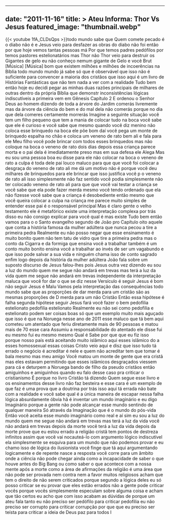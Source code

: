 
---
date: "2011-11-16"
title: > 
    Ateu Informa: Thor Vs Jesus
featured_image: "thumbnail.webp"
---
{{< youtube 1fA_CLDsQps >}}todo mundo sabe que Quem comete pecado é
o diabo não é e Jesus veio para desfazer
as obras do diabo não foi então por que
hoje vemos tantas pessoas má Por que
temos padres pedófilos por temos
pastores estelionatários mas Thor não
Thor veio para destruir os Gigantes de
gelo eu não conheço nemum gigante de
Gelo e
você
Brut
[Música]
[Música]
bom que existem milhões e milhões de
incoerências na Bíblia todo mundo mundo
já sabe só que é observável que isso não
é suficiente para convencer a maioria
dos cristãos que isso aqui é um livro de
Histórias Fantásticas que não tem nada a
ver com a realidade Tudo bem então hoje
eu decidi pegar as minhas duas razões
principais de milhares de outras dentro
da própria Bíblia que demonstr
inconsistências lógicas indiscutíveis a
primeira vem em Gênesis Capítulo 2 E
ordenou o Senhor Deus ao homem dizendo
de toda a árvore do Jardim comerás
livremente mas da árvore da ciência do
bem e do mal dela não comerás porque no
dia que dela comeres certamente
morrerás Imagine a seguinte situação
você tem um filho pequeno que tem a
mania de colocar tudo na boca você sabe
que ele é curioso e você sabe que mesmo
quando você diz menino não coloca esse
brinquedo na boca ele põe bom daí você
pega um monte de brinquedo espalha no
chão e coloca um veneno de rato bem ali
e fala para ele Meu filho você pode
brincar com todos esses brinquedos mas
não coloque na boca o veneno de rato
dois dias depois essa criança parece
morta e o pai dela é imediatamente preso
mas em sua defesa ele Alega Mas eu sou
uma pessoa boa eu disse para ele não
colocar na boca o veneno de rato a culpa
é toda dele pai
louco maluco para que que você foi
colocar a desgraça do veneno de rato ali
me dá um motivo não é porque você deu
milhares de brinquedos para ele brincar
que isso justifica você p o veneno de
rato ali isso simplesmente não faz
sentido você podia simplesmente não ter
colocado veneno de rato ali para que que
você vai testar a criança se você sabe
que ela pode fazer merda mesmo você
tendo ordenado que ela não fizesse você
sabe que a criança é desobediente então
mesmo que você queira colocar a culpa na
criança me parece muito simples de
entender esse pai é o
responsável principal Mas é claro gente
o velho testamento ele é metafórico
existe uma interpretação complexa por
trás disso eu não consigo explicar para
você qual é mas existe Tudo bem então
vamos para o o Santo evangelho segundo
de João pro Capítulo oito aquele que
conta a história famosa da mulher
adúltera que nunca pecou a tire a
primeira pedra Realmente eu não posso
negar que esse ensinamento é muito
bonito quem não tem tatu de vidro que
tire a primeira
pedra mas o conto da Cigarra e da
formiga que ensina você a trabalhar
também é um conto muito bonito ensina
você a trabalhar ao invés de ser um
vagabundo e que isso pode salvar a sua
vida e ninguém chama isso de conto
sagrado enfim logo depois da história da
mulher adúltera João fala sobre um
suposto discurso de Jesus falou-lhes
pois Jesus outra vez dizendo eu sou a
luz do mundo quem me segue não andará em
trevas mas terá a luz da vida quem me
segue não andará em trevas independente
da interpretação maluca que você for dar
o que se diz nesse Versículo é seguir
Jesus é bom não seguir Jesus é Malu
Vamos pela interpretação das
consequências todo mundo sabe que as
proporções de dar merda para um cristão
são as mesmas proporções de D merda para
um não Cristão Então essa hipótese é
falha segunda hipótese seguir Jesus fará
você fazer o bem pedofilia estelionato
pedofilia estelionato Realmente eu não
sei como pedofilia e estelionato podem
ser coisas boas só que um exemplo muito
mais aguçado que isso é que na Noruega
nesse ano de 2011 esse maluco que tá bem
aqui cometeu um atentado que feriu
diretamente mais de 90 pessoas e matou
mais de 70 esse cara Assumiu a
responsabilidade do atentado ele disse
fui eu mesmo fui eu mesmo mesmo Qual é
Sabe por que que eu fiz isso porque
nosso país está aceitando muito islâmico
aqui esses islâmico do a esses
homossexual essas coisas Cristo veio
aqui e disz que isso tudo tá errado o
negócio é acreditar é nele e quem não
acreditar tem que tomar é bala mesmo mas
meu amigo Você matou um monte de gente
que era cristã mas eles estavam
permitindo que esses islâmicos
desgraçados viessem para cá e deturpem a
Noruega bando de filho da pseudo
cristãos então amiguinhos e amiguinhos
quando eu falo desse caso pra criticar o
cristianismo É porque no livro Cristão
tá dizendo Quem segue esse livro e os
ensinamentos desse livro não faz
besteira e esse cara é um exemplo de que
faz é uma prova que a doutrina por trás
isso aqui tá errada não bate com a
realidade e você sabe qual é a única
maneira de escapar nessa falha lógica
absurdamente óbvia hã é inventar um
mundo imaginário e eu digo Imaginário
porque a gente não pode alcançar esse
mundo sentindo de qualquer maneira Só
através da Imaginação que é o mundo do
pós-vida Então você aceita esse mundo
imaginário como real e aí sim eu sou a
luz do mundo quem me segue não andará em
trevas mas terá a luz da vida você não
andará em trevas depois da morte você
terá a luz da vida depois da morte prove
que eu estou errado a religião cristã
tem pontos de destreza infinitos assim
que você vai nocauteá-lo com argumento
lógico indiscutível ela simplesmente se
esquiva para um mundo que não podemos
provar e eu chamo isso de lógica do
ilusionista você finge que tá aqui
argumentando logicamente e de
repente nasce a resposta você corre para
um âmbito onde a ciência não pode chegar
ainda como a incapacidade de saber o que
houve antes do Big Bang ou como saber o
que acontece com a nossa mente após a
morte como a área de afirmações da
religião é uma área que não pode ser
provada nem contra nem a favor muitos
religiosos acham que tem o direito de
não serem criticados porque segundo a
lógica deles eu só posso criticar se eu
provar que eles estão errados não a
gente pode criticar vocês porque vocês
simplesmente especulam sobre alguma
coisa e acham que tão certos eu acho que
com isso acabam as dúvidas de porque um
ateu fala tanto eu não preciso ser
pedófilo para criticar pedofilia eu não
preciso ser corrupto para criticar
corrupção por que que eu preciso ser
teísta para criticar a ideia de
Deus paz para
todos
l